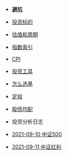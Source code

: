 * **[避坑](/)**

* [投资标的](targets)

* [估值和周期](est-circles)

* [指数索引](main-indices)

* [CPI](cpi)

* [投资工具](tools)

* [怎么选基](how-to-choose-funds)

* [定投](periodically-invest)

* [股债均配](50-50-stock-debt)

* 投资分析日志

* [2021-09-10 中证500](2021-09-10-zhongzheng-500)

* [2021-09-11 中证红利](2021-09-11-000922)

  

